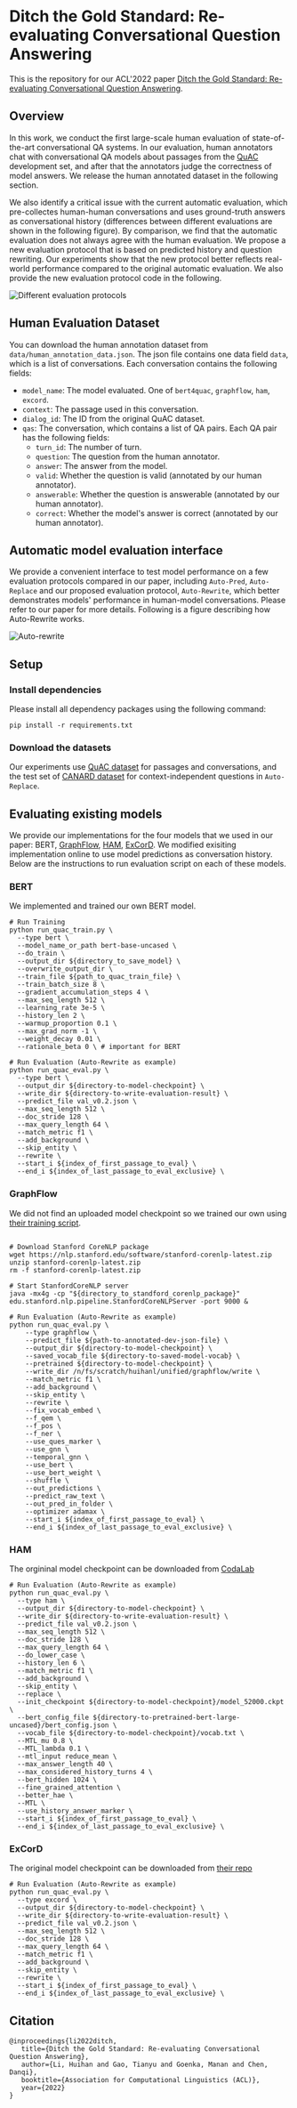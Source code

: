 # Ditch the Gold Standard: Re-evaluating Conversational Question Answering
This is the repository for our ACL'2022 paper [Ditch the Gold Standard: Re-evaluating Conversational Question Answering](https://arxiv.org/pdf/2112.08812.pdf). 

## Overview

In this work, we conduct the first large-scale human evaluation of state-of-the-art conversational QA systems. In our evaluation, human annotators chat with conversational QA models about passages from the [QuAC](https://quac.ai) development set, and after that the annotators judge the correctness of model answers. We release the human annotated dataset in the following section. 

We also identify a critical issue with the current automatic evaluation, which pre-collectes human-human conversations and uses ground-truth answers as conversational history (differences between different evaluations are shown in the following figure). By comparison, we find that the automatic evaluation does not always agree with the human evaluation. We propose a new evaluation protocol that is based on predicted history and question rewriting. Our experiments show that the new protocol better reflects real-world performance compared to the original automatic evaluation. We also provide the new evaluation protocol code in the following.

![Different evaluation protocols](figs/example.png)

## Human Evaluation Dataset
You can download the human annotation dataset from `data/human_annotation_data.json`. The json file contains one data field `data`, which is a list of conversations. Each conversation contains the following fields: 

* `model_name`: The model evaluated. One of `bert4quac`, `graphflow`, `ham`, `excord`.
* `context`: The passage used in this conversation.
* `dialog_id`: The ID from the original QuAC dataset.
* `qas`: The conversation, which contains a list of QA pairs. Each QA pair has the following fields:
  * `turn_id`: The number of turn. 
  * `question`: The question from the human annotator.
  * `answer`: The answer from the model.
  * `valid`: Whether the question is valid (annotated by our human annotator).
  * `answerable`: Whether the question is answerable (annotated by our human annotator).
  * `correct`: Whether the model's answer is correct (annotated by our human annotator).

## Automatic model evaluation interface

We provide a convenient interface to test model performance on a few evaluation protocols compared in our paper, including `Auto-Pred`, `Auto-Replace` and our proposed evaluation protocol, `Auto-Rewrite`, which better demonstrates models' performance in human-model conversations. Please refer to our paper for more details. Following is a figure describing how Auto-Rewrite works.

![Auto-rewrite](figs/autorewrite.png)

## Setup

### Install dependencies

Please install all dependency packages using the following command:
```
pip install -r requirements.txt
```

### Download the datasets

Our experiments use [QuAC dataset](https://quac.ai) for passages and conversations, and the test set of [CANARD dataset](https://sites.google.com/view/qanta/projects/canard) for context-independent questions in `Auto-Replace`.

## Evaluating existing models

We provide our implementations for the four models that we used in our paper: BERT, [GraphFlow](https://www.ijcai.org/Proceedings/2020/171), [HAM](https://dl.acm.org/doi/abs/10.1145/3357384.3357905), [ExCorD](https://aclanthology.org/2021.acl-long.478/). We modified exisiting implementation online to use model predictions as conversation history. Below are the instructions to run evaluation script on each of these models.

### BERT
We implemented and trained our own BERT model.
```
# Run Training
python run_quac_train.py \
  --type bert \
  --model_name_or_path bert-base-uncased \
  --do_train \
  --output_dir ${directory_to_save_model} \
  --overwrite_output_dir \
  --train_file ${path_to_quac_train_file} \
  --train_batch_size 8 \
  --gradient_accumulation_steps 4 \
  --max_seq_length 512 \
  --learning_rate 3e-5 \
  --history_len 2 \
  --warmup_proportion 0.1 \
  --max_grad_norm -1 \
  --weight_decay 0.01 \
  --rationale_beta 0 \ # important for BERT

# Run Evaluation (Auto-Rewrite as example)
python run_quac_eval.py \
  --type bert \
  --output_dir ${directory-to-model-checkpoint} \
  --write_dir ${directory-to-write-evaluation-result} \
  --predict_file val_v0.2.json \
  --max_seq_length 512 \
  --doc_stride 128 \
  --max_query_length 64 \
  --match_metric f1 \
  --add_background \
  --skip_entity \
  --rewrite \
  --start_i ${index_of_first_passage_to_eval} \
  --end_i ${index_of_last_passage_to_eval_exclusive} \
```


### GraphFlow
We did not find an uploaded model checkpoint so we trained our own using [their training script](https://github.com/hugochan/GraphFlow).
```

# Download Stanford CoreNLP package
wget https://nlp.stanford.edu/software/stanford-corenlp-latest.zip
unzip stanford-corenlp-latest.zip
rm -f stanford-corenlp-latest.zip

# Start StanfordCoreNLP server
java -mx4g -cp "${directory_to_standford_corenlp_package}" edu.stanford.nlp.pipeline.StanfordCoreNLPServer -port 9000 &

# Run Evaluation (Auto-Rewrite as example)
python run_quac_eval.py \
    --type graphflow \
    --predict_file ${path-to-annotated-dev-json-file} \
    --output_dir ${directory-to-model-checkpoint} \
    --saved_vocab_file ${directory-to-saved-model-vocab} \
    --pretrained ${directory-to-model-checkpoint} \
    --write_dir /n/fs/scratch/huihanl/unified/graphflow/write \
    --match_metric f1 \
    --add_background \
    --skip_entity \
    --rewrite \
    --fix_vocab_embed \
    --f_qem \
    --f_pos \
    --f_ner \
    --use_ques_marker \
    --use_gnn \
    --temporal_gnn \
    --use_bert \
    --use_bert_weight \
    --shuffle \
    --out_predictions \
    --predict_raw_text \
    --out_pred_in_folder \
    --optimizer adamax \
    --start_i ${index_of_first_passage_to_eval} \
    --end_i ${index_of_last_passage_to_eval_exclusive} \
```


### HAM
The orgininal model checkpoint can be downloaded from [CodaLab](https://worksheets.codalab.org/rest/bundles/0x5c08cb0fb90c4afd8a2811bb63023cce/contents/blob/)

```
# Run Evaluation (Auto-Rewrite as example)
python run_quac_eval.py \
  --type ham \
  --output_dir ${directory-to-model-checkpoint} \
  --write_dir ${directory-to-write-evaluation-result} \
  --predict_file val_v0.2.json \
  --max_seq_length 512 \
  --doc_stride 128 \
  --max_query_length 64 \
  --do_lower_case \
  --history_len 6 \
  --match_metric f1 \
  --add_background \
  --skip_entity \
  --replace \
  --init_checkpoint ${directory-to-model-checkpoint}/model_52000.ckpt \
  --bert_config_file ${directory-to-pretrained-bert-large-uncased}/bert_config.json \
  --vocab_file ${directory-to-model-checkpoint}/vocab.txt \
  --MTL_mu 0.8 \
  --MTL_lambda 0.1 \
  --mtl_input reduce_mean \
  --max_answer_length 40 \
  --max_considered_history_turns 4 \
  --bert_hidden 1024 \
  --fine_grained_attention \
  --better_hae \
  --MTL \
  --use_history_answer_marker \
  --start_i ${index_of_first_passage_to_eval} \
  --end_i ${index_of_last_passage_to_eval_exclusive} \
```


### ExCorD
The original model checkpoint can be downloaded from [their repo](https://drive.google.com/file/d/1Xf0-XUvGi7jgiAAdA5BQLk7p5ikc_wOl/view?usp=sharing)

```
# Run Evaluation (Auto-Rewrite as example)
python run_quac_eval.py \
  --type excord \
  --output_dir ${directory-to-model-checkpoint} \
  --write_dir ${directory-to-write-evaluation-result} \
  --predict_file val_v0.2.json \
  --max_seq_length 512 \
  --doc_stride 128 \
  --max_query_length 64 \
  --match_metric f1 \
  --add_background \
  --skip_entity \
  --rewrite \
  --start_i ${index_of_first_passage_to_eval} \
  --end_i ${index_of_last_passage_to_eval_exclusive} \
```

## Citation

```
@inproceedings{li2022ditch,
   title={Ditch the Gold Standard: Re-evaluating Conversational Question Answering},
   author={Li, Huihan and Gao, Tianyu and Goenka, Manan and Chen, Danqi},
   booktitle={Association for Computational Linguistics (ACL)},
   year={2022}
}
```

